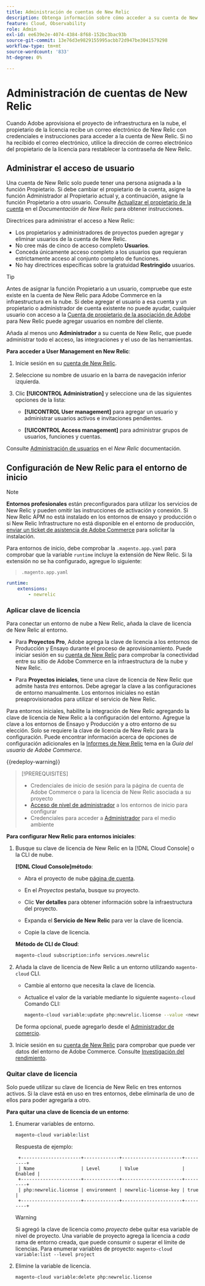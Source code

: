 ```yaml
---
title: Administración de cuentas de New Relic
description: Obtenga información sobre cómo acceder a su cuenta de New Relic y administrar el acceso, las integraciones y el uso de las herramientas de su proyecto de Adobe Commerce en la nube.
feature: Cloud, Observability
role: Admin
exl-id: ee639e2e-4074-4384-8f68-152bc3bac93b
source-git-commit: 13e76d3e9829155995acbb72d947be3041579298
workflow-type: tm+mt
source-wordcount: '833'
ht-degree: 0%

---
```


# Administración de cuentas de New Relic

Cuando Adobe aprovisiona el proyecto de infraestructura en la nube, el propietario de la licencia recibe un correo electrónico de New Relic con credenciales e instrucciones para acceder a la cuenta de New Relic. Si no ha recibido el correo electrónico, utilice la dirección de correo electrónico del propietario de la licencia para restablecer la contraseña de New Relic.

## Administrar el acceso de usuario

Una cuenta de New Relic solo puede tener una persona asignada a la función Propietario. Si debe cambiar el propietario de la cuenta, asigne la función Administrador al Propietario actual y, a continuación, asigne la función Propietario a otro usuario. Consulte [Actualizar el propietario de la cuenta](https://docs.newrelic.com/docs/accounts/original-accounts-billing/original-users-roles/users-roles-original-user-model/) en el _Documentación de New Relic_ para obtener instrucciones.

Directrices para administrar el acceso a New Relic:

- Los propietarios y administradores de proyectos pueden agregar y eliminar usuarios de la cuenta de New Relic.
- No cree más de cinco de acceso completo **Usuarios**.
- Conceda únicamente acceso completo a los usuarios que requieran estrictamente acceso al conjunto completo de funciones.
- No hay directrices específicas sobre la gratuidad **Restringido** usuarios.

>[!TIP]
>
>Antes de asignar la función Propietario a un usuario, compruebe que este existe en la cuenta de New Relic para Adobe Commerce en la infraestructura en la nube. Si debe agregar el usuario a esa cuenta y un propietario o administrador de cuenta existente no puede ayudar, cualquier usuario con acceso a la [Cuenta de propietario de la asociación de Adobe](https://account.newrelic.com/accounts/1311131/users) para New Relic puede agregar usuarios en nombre del cliente.

Añada al menos uno **Administrador** a su cuenta de New Relic, que puede administrar todo el acceso, las integraciones y el uso de las herramientas.

**Para acceder a User Management en New Relic**:

1. Inicie sesión en su [cuenta de New Relic](https://login.newrelic.com/login).

1. Seleccione su nombre de usuario en la barra de navegación inferior izquierda.

1. Clic **[!UICONTROL Administration]** y seleccione una de las siguientes opciones de la lista:

   - **[!UICONTROL User management]** para agregar un usuario y administrar usuarios activos e invitaciones pendientes.

   - **[!UICONTROL Access management]** para administrar grupos de usuarios, funciones y cuentas.

Consulte [Administración de usuarios](https://docs.newrelic.com/docs/accounts/accounts-billing/new-relic-one-user-management/user-management-ui-and-tasks/) en el _New Relic_ documentación.

## Configuración de New Relic para el entorno de inicio

>[!NOTE]
>
>**Entornos profesionales** están preconfigurados para utilizar los servicios de New Relic y pueden omitir las instrucciones de activación y conexión. Si New Relic APM no está instalado en los entornos de ensayo y producción o si New Relic Infrastructure no está disponible en el entorno de producción, [enviar un ticket de asistencia de Adobe Commerce](https://experienceleague.adobe.com/docs/commerce-knowledge-base/kb/help-center-guide/magento-help-center-user-guide.html#submit-ticket) para solicitar la instalación.

Para entornos de inicio, debe comprobar la `.magento.app.yaml` para comprobar que la variable `runtime` incluye la extensión de New Relic. Si la extensión no se ha configurado, agregue lo siguiente:

> `.magento.app.yaml`

```yaml
runtime:
    extensions:
        - newrelic
```

### Aplicar clave de licencia

Para conectar un entorno de nube a New Relic, añada la clave de licencia de New Relic al entorno.

- Para **Proyectos Pro**, Adobe agrega la clave de licencia a los entornos de Producción y Ensayo durante el proceso de aprovisionamiento. Puede iniciar sesión en su [cuenta de New Relic](https://login.newrelic.com/login) para comprobar la conectividad entre su sitio de Adobe Commerce en la infraestructura de la nube y New Relic.

- Para **Proyectos iniciales**, tiene una clave de licencia de New Relic que admite hasta _tres_ entornos. Debe agregar la clave a las configuraciones de entorno manualmente. Los entornos iniciales no están preaprovisionados para utilizar el servicio de New Relic.

Para entornos iniciales, habilite la integración de New Relic agregando la clave de licencia de New Relic a la configuración del entorno. Agregue la clave a los entornos de Ensayo y Producción y a otro entorno de su elección. Solo se requiere la clave de licencia de New Relic para la configuración. Puede encontrar información acerca de opciones de configuración adicionales en la [Informes de New Relic](https://experienceleague.adobe.com/docs/commerce-admin/config/general/new-relic-reporting.html) tema en la _Guía del usuario de Adobe Commerce_.

{{redeploy-warning}}

>[!PREREQUISITES]
>
>- Credenciales de inicio de sesión para la página de cuenta de Adobe Commerce o para la licencia de New Relic asociada a su proyecto
>- [Acceso de nivel de administrador](../project/user-access.md) a los entornos de inicio para configurar
>- Credenciales para acceder a [Administrador](https://experienceleague.adobe.com/docs/commerce-admin/systems/user-accounts/permissions.html) para el medio ambiente

**Para configurar New Relic para entornos iniciales**:

1. Busque su clave de licencia de New Relic en la [!DNL Cloud Console] o la CLI de nube.

   **[!DNL Cloud Console]método**:

   - Abra el proyecto de nube [página de cuenta](https://accounts.magento.cloud/user).

   - En el _Proyectos_ pestaña, busque su proyecto.

   - Clic **Ver detalles** para obtener información sobre la infraestructura del proyecto.

   - Expanda el **Servicio de New Relic** para ver la clave de licencia.

   - Copie la clave de licencia.

   **Método de CLI de Cloud**:

   ```bash
   magento-cloud subscription:info services.newrelic
   ```

1. Añada la clave de licencia de New Relic a un entorno utilizando `magento-cloud` CLI.

   - Cambie al entorno que necesita la clave de licencia.
   - Actualice el valor de la variable mediante lo siguiente `magento-cloud` Comando CLI:

     ```bash
     magento-cloud variable:update php:newrelic.license --value <newrelic-license-key>
     ```

   De forma opcional, puede agregarlo desde el [Administrador de comercio](https://experienceleague.adobe.com/docs/commerce-admin/start/reporting/new-relic-reporting.html#step-3%3A-configure-your-store).

1. Inicie sesión en su [cuenta de New Relic](https://login.newrelic.com/login) para comprobar que puede ver datos del entorno de Adobe Commerce. Consulte [Investigación del rendimiento](investigate-performance.md).

### Quitar clave de licencia

Solo puede utilizar su clave de licencia de New Relic en tres entornos activos. Si la clave está en uso en tres entornos, debe eliminarla de uno de ellos para poder agregarla a otro.

**Para quitar una clave de licencia de un entorno**:

1. Enumerar variables de entorno.

   ```bash
   magento-cloud variable:list
   ```

   Respuesta de ejemplo:

   ```terminal
    +----------------------+-------------+----------------------+---------+
    | Name                 | Level       | Value                | Enabled |
    +----------------------+-------------+----------------------+---------+
    | php:newrelic.license | environment | newrelic-license-key | true    |
    +----------------------+-------------+----------------------+---------+
   ```

   >[!WARNING]
   >
   >Si agregó la clave de licencia como _proyecto_ debe quitar esa variable de nivel de proyecto. Una variable de proyecto agrega la licencia a _cada_ rama de entorno creada, que puede consumir o superar el límite de licencias. Para enumerar variables de proyecto: `magento-cloud variable:list --level project`

1. Elimine la variable de licencia.

   ```bash
   magento-cloud variable:delete php:newrelic.license
   ```

